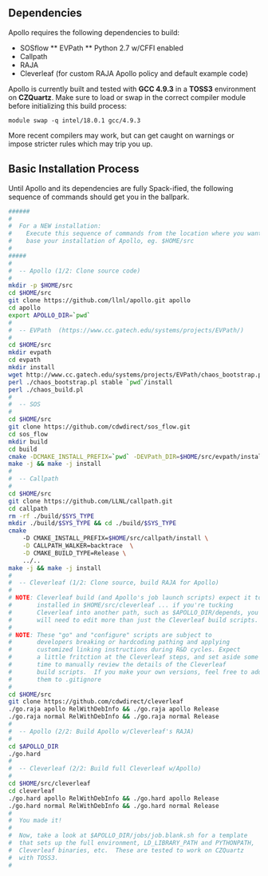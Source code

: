 
## Dependencies

Apollo requires the following dependencies to build:
* SOSflow
** EVPath
** Python 2.7 w/CFFI enabled
* Callpath
* RAJA
* Cleverleaf (for custom RAJA Apollo policy and default example code)

Apollo is currently built and tested with **GCC 4.9.3** in a **TOSS3**
environment on **CZQuartz**. Make sure to load
or swap in the correct compiler module before initializing this build process:

`module swap -q intel/18.0.1 gcc/4.9.3`

More recent compilers may work, but can get caught on warnings or
impose stricter rules which may trip you up.

## Basic Installation Process

Until Apollo and its dependencies are fully Spack-ified, the following
sequence of commands should get you in the ballpark.
```bash
######
#
#  For a NEW installation:
#    Execute this sequence of commands from the location where you want to
#    base your installation of Apollo, eg. $HOME/src
#
#####
#
#  -- Apollo (1/2: Clone source code)
#
mkdir -p $HOME/src
cd $HOME/src
git clone https://github.com/llnl/apollo.git apollo
cd apollo
export APOLLO_DIR=`pwd`
#
#  -- EVPath  (https://www.cc.gatech.edu/systems/projects/EVPath/)
#
cd $HOME/src
mkdir evpath
cd evpath
mkdir install
wget http://www.cc.gatech.edu/systems/projects/EVPath/chaos_bootstrap.pl
perl ./chaos_bootstrap.pl stable `pwd`/install
perl ./chaos_build.pl
#
#  -- SOS
#
cd $HOME/src
git clone https://github.com/cdwdirect/sos_flow.git
cd sos_flow
mkdir build
cd build
cmake -DCMAKE_INSTALL_PREFIX=`pwd` -DEVPath_DIR=$HOME/src/evpath/install ..
make -j && make -j install
#
#  -- Callpath
#
cd $HOME/src
git clone https://github.com/LLNL/callpath.git
cd callpath
rm -rf ./build/$SYS_TYPE
mkdir ./build/$SYS_TYPE && cd ./build/$SYS_TYPE
cmake
    -D CMAKE_INSTALL_PREFIX=$HOME/src/callpath/install \
    -D CALLPATH_WALKER=backtrace  \
    -D CMAKE_BUILD_TYPE=Release \
    ../..
make -j && make -j install
#
#  -- Cleverleaf (1/2: Clone source, build RAJA for Apollo)
#
# NOTE: Cleverleaf build (and Apollo's job launch scripts) expect it to be
#       installed in $HOME/src/cleverleaf ... if you're tucking
#       Cleverleaf into another path, such as $APOLLO_DIR/depends, you
#       will need to edit more than just the Cleverleaf build scripts.
#
# NOTE: These "go" and "configure" scripts are subject to
#       developers breaking or hardcoding pathing and applying
#       customized linking instructions during R&D cycles. Expect
#       a little fritction at the Cleverleaf steps, and set aside some
#       time to manually review the details of the Cleverleaf
#       build scripts.  If you make your own versions, feel free to add
#       them to .gitignore
#
cd $HOME/src
git clone https://github.com/cdwdirect/cleverleaf
./go.raja apollo RelWithDebInfo && ./go.raja apollo Release
./go.raja normal RelWithDebInfo && ./go.raja normal Release
#
#  -- Apollo (2/2: Build Apollo w/Cleverleaf's RAJA)
#
cd $APOLLO_DIR
./go.hard
#
#  -- Cleverleaf (2/2: Build full Cleverleaf w/Apollo)
#
cd $HOME/src/cleverleaf
cd cleverleaf
./go.hard apollo RelWithDebInfo && ./go.hard apollo Release
./go.hard normal RelWithDebInfo && ./go.hard normal Release
#
#  You made it!
#
#  Now, take a look at $APOLLO_DIR/jobs/job.blank.sh for a template
#  that sets up the full environment, LD_LIBRARY_PATH and PYTHONPATH,
#  Cleverleaf binaries, etc.  These are tested to work on CZQuartz
#  with TOSS3.
#
```
